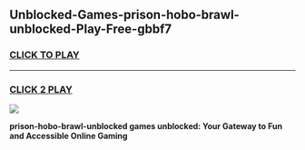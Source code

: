 
## Unblocked-Games-prison-hobo-brawl-unblocked-Play-Free-gbbf7
<h3>
<a href="https://premium76.site?title=prison-hobo-brawl-unblocked&ref=21A">CLICK TO PLAY</a></h3>
<hr>

<h3>
<a href="https://premium76.site?title=prison-hobo-brawl-unblocked&ref=21A">CLICK 2 PLAY</a>
  
</h3>

<a href="https://premium76.site?title=prison-hobo-brawl-unblocked&ref=21A"><img src="https://clearcache.store/games.png"></a>


**prison-hobo-brawl-unblocked games unblocked: Your Gateway to Fun and Accessible Online Gaming**
